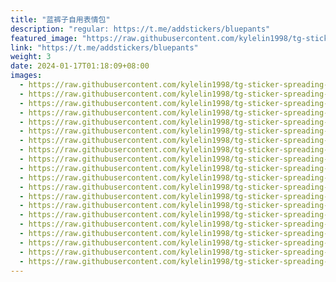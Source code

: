```yaml
---
title: "蓝裤子自用表情包"
description: "regular: https://t.me/addstickers/bluepants"
featured_image: "https://raw.githubusercontent.com/kylelin1998/tg-sticker-spreading-worldwide-images/main/img/efa394df-23ef-437d-95ee-e55556f90912.jpg"
link: "https://t.me/addstickers/bluepants"
weight: 3
date: 2024-01-17T01:18:09+08:00
images:
  - https://raw.githubusercontent.com/kylelin1998/tg-sticker-spreading-worldwide-images/main/img/efa394df-23ef-437d-95ee-e55556f90912.jpg
  - https://raw.githubusercontent.com/kylelin1998/tg-sticker-spreading-worldwide-images/main/img/1c7ea85c-3ba0-420b-9055-afdea35fccec.jpg
  - https://raw.githubusercontent.com/kylelin1998/tg-sticker-spreading-worldwide-images/main/img/ec31dde7-bea8-4765-a9f6-10d73f097639.jpg
  - https://raw.githubusercontent.com/kylelin1998/tg-sticker-spreading-worldwide-images/main/img/d6c5c388-48d3-4696-9afb-59176ebe0e24.jpg
  - https://raw.githubusercontent.com/kylelin1998/tg-sticker-spreading-worldwide-images/main/img/272d6a07-9428-4bd8-bb91-fc9d3ac9da11.jpg
  - https://raw.githubusercontent.com/kylelin1998/tg-sticker-spreading-worldwide-images/main/img/d0083950-47b7-49f3-8ec8-ebbf8c80b678.jpg
  - https://raw.githubusercontent.com/kylelin1998/tg-sticker-spreading-worldwide-images/main/img/9daadd3d-7256-4d91-8de3-13460ad488c9.jpg
  - https://raw.githubusercontent.com/kylelin1998/tg-sticker-spreading-worldwide-images/main/img/b415a924-762b-44e9-b638-5e33a1f844f3.jpg
  - https://raw.githubusercontent.com/kylelin1998/tg-sticker-spreading-worldwide-images/main/img/8e79a084-4713-4ffa-bcd6-70352a790d24.jpg
  - https://raw.githubusercontent.com/kylelin1998/tg-sticker-spreading-worldwide-images/main/img/6bd35d4f-5899-4268-b0cd-310806690a8c.jpg
  - https://raw.githubusercontent.com/kylelin1998/tg-sticker-spreading-worldwide-images/main/img/546a9936-2496-47e6-b71e-3ae61942911b.jpg
  - https://raw.githubusercontent.com/kylelin1998/tg-sticker-spreading-worldwide-images/main/img/da46f3c4-19d7-4c35-a12b-2c2d14ec45f1.jpg
  - https://raw.githubusercontent.com/kylelin1998/tg-sticker-spreading-worldwide-images/main/img/9dbf9f48-50ce-4d81-a9a2-bd7037f17d19.jpg
  - https://raw.githubusercontent.com/kylelin1998/tg-sticker-spreading-worldwide-images/main/img/69b5bbf8-fd5e-4cad-a2f6-da50505f4c86.jpg
  - https://raw.githubusercontent.com/kylelin1998/tg-sticker-spreading-worldwide-images/main/img/a2c9e8cb-046f-4c48-bb27-8b534c24d13f.jpg
  - https://raw.githubusercontent.com/kylelin1998/tg-sticker-spreading-worldwide-images/main/img/99acfc05-e941-4d56-a29c-ff40f54f3c1b.jpg
  - https://raw.githubusercontent.com/kylelin1998/tg-sticker-spreading-worldwide-images/main/img/6b0c48a7-5beb-4740-83fd-5ce41a0f77db.jpg
  - https://raw.githubusercontent.com/kylelin1998/tg-sticker-spreading-worldwide-images/main/img/b42433e1-a566-4cba-8918-9f9297c75142.jpg
  - https://raw.githubusercontent.com/kylelin1998/tg-sticker-spreading-worldwide-images/main/img/7e71f883-57b3-4946-b310-947e1d1a2290.jpg
  - https://raw.githubusercontent.com/kylelin1998/tg-sticker-spreading-worldwide-images/main/img/140b3d06-df7b-4cb3-946b-7767d310afa2.jpg
---
```


